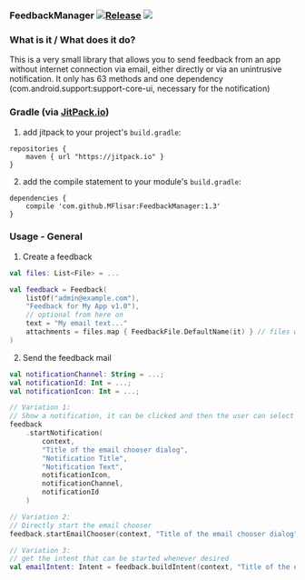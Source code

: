 ### FeedbackManager [![Release](https://jitpack.io/v/MFlisar/FeedbackManager.svg)](https://jitpack.io/#MFlisar/FeedbackManager) <a href="http://www.methodscount.com/?lib=com.github.MFlisar%3AFeedbackManager%3A1.1"><img src="https://img.shields.io/badge/Methods and size-core: 63 | deps: 7572 | 7 KB-e91e63.svg"/></a>

### What is it / What does it do?
This is a very small library that allows you to send feedback from an app without internet connection via email, either directly or via an unintrusive notification. It only has 63 methods and one dependency (com.android.support:support-core-ui, necessary for the notification)
 
### Gradle (via [JitPack.io](https://jitpack.io/))

1. add jitpack to your project's `build.gradle`:

```
repositories {
	maven { url "https://jitpack.io" }
}
```

2. add the compile statement to your module's `build.gradle`:

```
dependencies {
	compile 'com.github.MFlisar:FeedbackManager:1.3'
}
```

### Usage - General

1. Create a feedback

```kotlin
val files: List<File> = ...

val feedback = Feedback(
	listOf("admin@example.com"),
	"Feedback for My App v1.0"),
	// optional from here on
	text = "My email text..."
	attachments = files.map { FeedbackFile.DefaultName(it) } // files will be copied to the apps cache and provided via a simple cache file provider
)
```

2. Send the feedback mail

```kotlin
val notificationChannel: String = ...;
val notificationId: Int = ...;
val notificationIcon: Int = ...;

// Variation 1:
// Show a notification, it can be clicked and then the user can select how he wants to send the feedback mail
feedback
	.startNotification(
		context,
		"Title of the email chooser dialog",
		"Notification Title", 
		"Notification Text",
		notificationIcon, 
		notificationChannel, 
		notificationId
	)

// Variation 2:
// Directly start the email chooser
feedback.startEmailChooser(context, "Title of the email chooser dialog")

// Variation 3:
// get the intent that can be started whenever desired
val emailIntent: Intent = feedback.buildIntent(context, "Title of the email chooser dialog")
```
